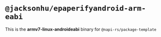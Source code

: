 # `@jacksonhu/epaperifyandroid-arm-eabi`

This is the **armv7-linux-androideabi** binary for `@napi-rs/package-template`
